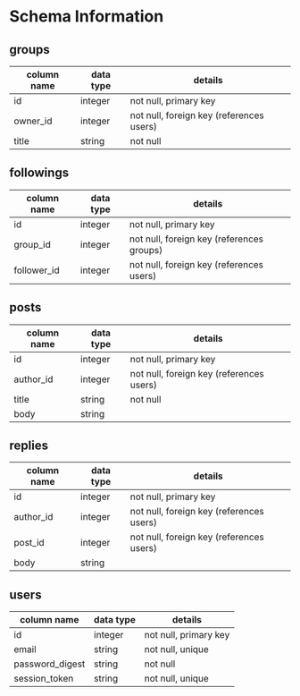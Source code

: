 # Schema Information

## groups
column name | data type | details
------------|-----------|-----------------------
id          | integer   | not null, primary key
owner_id    | integer   | not null, foreign key (references users)
title       | string    | not null

## followings
column name | data type | details
------------|-----------|-----------------------
id          | integer   | not null, primary key
group_id    | integer   | not null, foreign key (references groups)
follower_id | integer   | not null, foreign key (references users)

## posts
column name | data type | details
------------|-----------|-----------------------
id          | integer   | not null, primary key
author_id   | integer   | not null, foreign key (references users)
title       | string    | not null
body        | string    |

## replies
column name | data type | details
------------|-----------|-----------------------
id          | integer   | not null, primary key
author_id   | integer   | not null, foreign key (references users)
post_id     | integer   | not null, foreign key (references users)
body        | string    |

## users
column name     | data type | details
----------------|-----------|-----------------------
id              | integer   | not null, primary key
email           | string    | not null, unique
password_digest | string    | not null
session_token   | string    | not null, unique
